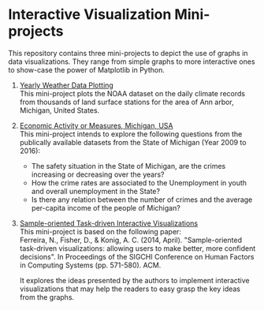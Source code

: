 # Interactive Visualization Mini-projects
This repository contains three mini-projects to depict the use of graphs in data visualizations. They range from simple graphs to more interactive ones to show-case the power of Matplotlib in Python.

1. [Yearly Weather Data Plotting](Weather_Plotting.ipynb)  
This mini-project plots the NOAA dataset on the daily climate records from thousands of land surface stations for the area of Ann arbor, Michigan, United States.

2. [Economic Activity or Measures, Michigan, USA](Michigan_Economic_Issues.ipynb)  
This mini-project intends to explore the following questions from the publically available datasets from the State of Michigan (Year 2009 to 2016):  
    - The safety situation in the State of Michigan, are the crimes increasing or decreasing over the years?
    - How the crime rates are associated to the Unemployment in youth and overall unemployment in the State?
    - Is there any relation between the number of crimes and the average per-capita income of the people of Michigan?
    
3. [Sample-oriented Task-driven Interactive Visualizations](Interactive_Bar_Graph.ipynb)  
This mini-project is based on the following paper:  
Ferreira, N., Fisher, D., & Konig, A. C. (2014, April). "Sample-oriented task-driven visualizations: allowing users to make better, more confident decisions". In Proceedings of the SIGCHI Conference on Human Factors in Computing Systems (pp. 571-580). ACM.  

    It explores the ideas presented by the authors to implement interactive visualizations that may help the readers to easy grasp the key ideas from the graphs.
